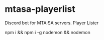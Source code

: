 # mtasa-playerlist
Discord bot for MTA:SA servers. Player Lister

npm i && npm i -g nodemon && nodemon
